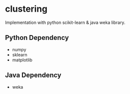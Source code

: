 # clustering

Implementation with python scikit-learn & java weka library.


## Python Dependency

- numpy
- sklearn
- matplotlib

## Java Dependency

- weka
